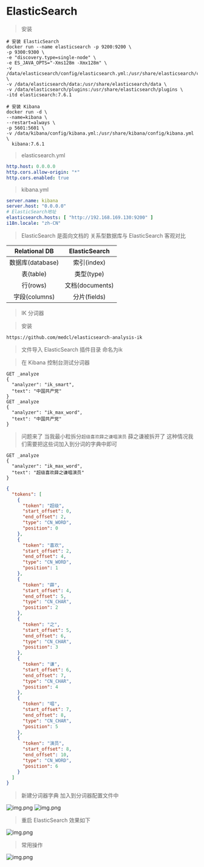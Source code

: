 # ElasticSearch

> 安装

```shell
# 安装 ElasticSearch
docker run --name elasticsearch -p 9200:9200 \
-p 9300:9300 \
-e "discovery.type=single-node" \
-e ES_JAVA_OPTS="-Xms128m -Xmx128m" \
-v /data/elasticsearch/config/elasticsearch.yml:/usr/share/elasticsearch/config/elasticsearch.yml \
-v /data/elasticsearch/data:/usr/share/elasticsearch/data \
-v /data/elasticsearch/plugins:/usr/share/elasticsearch/plugins \
-itd elasticsearch:7.6.1

# 安装 Kibana
docker run -d \
--name=kibana \
--restart=always \
-p 5601:5601 \
-v /data/kibana/config/kibana.yml:/usr/share/kibana/config/kibana.yml \
  kibana:7.6.1
```

> elasticsearch.yml

```yaml
http.host: 0.0.0.0
http.cors.allow-origin: "*"
http.cors.enabled: true
```

> kibana.yml

```yaml
server.name: kibana
server.host: "0.0.0.0"
# ElasticSearch地址
elasticsearch.hosts: [ "http://192.168.169.130:9200" ]
i18n.locale: "zh-CN"
```

> ElasticSearch 是面向文档的 关系型数据库与 ElasticSearch 客观对比

|  Relational DB   | ElasticSearch  |
|  :----:  | :----:  |
| 数据库(database)  | 索引(index) |
| 表(table)  | 类型(type) |
| 行(rows)  | 文档(documents) |
| 字段(columns) | 分片(fields) |

> IK 分词器

> 安装

```text
https://github.com/medcl/elasticsearch-analysis-ik
```

> 文件导入 ElasticSearch 插件目录 命名为ik


> 在 Kibana 控制台测试分词器

```text
GET _analyze
{
  "analyzer": "ik_smart",
  "text": "中国共产党"
}
GET _analyze
{
  "analyzer": "ik_max_word",
  "text": "中国共产党"
}
```

> 问题来了 当我最小粒拆分`超级喜欢薛之谦唱演员` 薛之谦被拆开了 这种情况我们需要把这些词加入到分词的字典中即可

```text
GET _analyze
{
  "analyzer": "ik_max_word",
  "text": "超级喜欢薛之谦唱演员"
}
```

```json
{
  "tokens": [
    {
      "token": "超级",
      "start_offset": 0,
      "end_offset": 2,
      "type": "CN_WORD",
      "position": 0
    },
    {
      "token": "喜欢",
      "start_offset": 2,
      "end_offset": 4,
      "type": "CN_WORD",
      "position": 1
    },
    {
      "token": "薛",
      "start_offset": 4,
      "end_offset": 5,
      "type": "CN_CHAR",
      "position": 2
    },
    {
      "token": "之",
      "start_offset": 5,
      "end_offset": 6,
      "type": "CN_CHAR",
      "position": 3
    },
    {
      "token": "谦",
      "start_offset": 6,
      "end_offset": 7,
      "type": "CN_CHAR",
      "position": 4
    },
    {
      "token": "唱",
      "start_offset": 7,
      "end_offset": 8,
      "type": "CN_CHAR",
      "position": 5
    },
    {
      "token": "演员",
      "start_offset": 8,
      "end_offset": 10,
      "type": "CN_WORD",
      "position": 6
    }
  ]
}

```

> 新建分词器字典 加入到分词器配置文件中

![img.png](https://imgtu.com/i/IY3Hn1)
![img.png](https://imgtu.com/i/IY8Z9g)

> 重启 ElasticSearch 效果如下

![img.png](https://imgtu.com/i/IY8QH0)

> 常用操作

![img.png](https://imgtu.com/i/IY884U)
